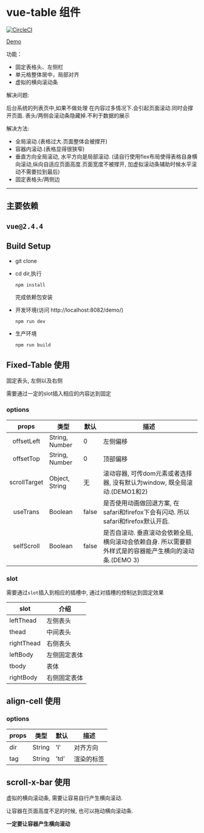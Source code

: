 # vue-table 组件

[![CircleCI](https://circleci.com/gh/zWingz/vue-fixed-table.svg?style=svg)](https://circleci.com/gh/zWingz/vue-fixed-table)

[Demo](https://zwingz.github.io/vue-fixed-table/release/demo.html)

功能：
+ 固定表格头、左侧栏
+ 单元格整体居中，局部对齐
+ 虚拟的横向滚动条

解决问题:

后台系统的列表页中,如果不做处理
在内容过多情况下.会引起页面滚动.同时会撑开页面.
表头/两侧会滚动条隐藏掉.不利于数据的展示

解决方法:
+ 全局滚动.(表格过大.页面整体会被撑开)
+ 容器内滚动.(表格显得很狭窄)
+ 垂直方向全局滚动, 水平方向是局部滚动. (请自行使用flex布局使得表格自身横向滚动,纵向自适应页面高度.页面宽度不被撑开, 加虚拟滚动条辅助时候水平滚动不需要拉到最后)
+ 固定表格头/两侧边


----
## 主要依赖

`vue@2.4.4`
----

## Build Setup

+ git clone

+ cd dir,执行

    `npm install`
    
    完成依赖包安装
    

+ 开发环境(访问 http://localhost:8082/demo/)

    `npm run dev`

+ 生产环境

    `npm run build`

## Fixed-Table 使用

固定表头, 左侧以及右侧

需要通过一定的slot插入相应的内容达到固定

### options

|    props     | 类型           | 默认  | 描述                                                         |
| :----------: | -------------- | ----- | ------------------------------------------------------------ |
|  offsetLeft  | String, Number | 0     | 左侧偏移                                                     |
|  offsetTop   | String, Number | 0     | 顶部偏移                                                     |
| scrollTarget | Object, String | 无    | 滚动容器, 可传dom元素或者选择器, 没有默认为window, 既全局滚动.(DEMO1和2) |
|   useTrans   | Boolean        | false | 是否使用动画做回退方案, 在safari和firefox下会有闪动. 所以safari和firefox默认开启. |
|  selfScroll  | Boolean        | false | 是否自滚动. 垂直滚动会依赖全局, 横向滚动会依赖自身. 所以需要额外样式是的容器能产生横向的滚动条.(DEMO 3) |


### slot

需要通过`slot`插入到相应的插槽中, 通过对插槽的控制达到固定效果

| slot       | 介绍             |
| ---------- | ------------ |
| leftThead  | 左侧表头     |
| thead      | 中间表头     |
| rightThead | 右侧表头     |
| leftBody   | 左侧固定表体 |
| tbody      | 表体         |
| rightBody  | 右侧固定表体 |


## align-cell 使用

### options
| props | 类型   | 默认 | 描述       |
| ------- | ------ | ---- | ---------- |
| dir     | String | 'l'  | 对齐方向   |
| tag     | String | 'td' | 渲染的标签 |


## scroll-x-bar 使用

虚拟的横向滚动条, 需要让容易自行产生横向滚动.

让容器在页面高度不足的时候, 也可以拖动横向滚动条.

**一定要让容器产生横向滚动**

